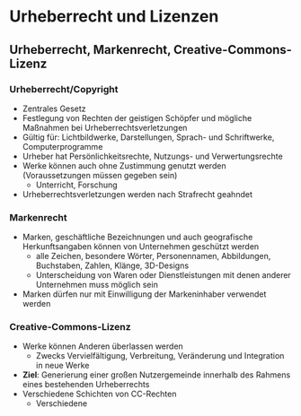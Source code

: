 # Urheberrecht und Lizenzen

## Urheberrecht, Markenrecht, Creative-Commons-Lizenz

### Urheberrecht/Copyright
- Zentrales Gesetz
- Festlegung von Rechten der geistigen Schöpfer und mögliche Maßnahmen bei Urheberrechtsverletzungen
- Gültig für: Lichtbildwerke, Darstellungen, Sprach- und Schriftwerke, Computerprogramme
- Urheber hat Persönlichkeitsrechte, Nutzungs- und Verwertungsrechte
- Werke können auch ohne Zustimmung genutzt werden (Voraussetzungen müssen gegeben sein)
  - Unterricht, Forschung
- Urheberrechtsverletzungen werden nach Strafrecht geahndet

### Markenrecht
- Marken, geschäftliche Bezeichnungen und auch geografische Herkunftsangaben können von Unternehmen geschützt werden
  - alle Zeichen, besondere Wörter, Personennamen, Abbildungen, Buchstaben, Zahlen, Klänge, 3D-Designs
  - Unterscheidung von Waren oder Dienstleistungen mit denen anderer Unternehmen muss möglich sein
- Marken dürfen nur mit Einwilligung der Markeninhaber verwendet werden

### Creative-Commons-Lizenz
- Werke können Anderen überlassen werden
  - Zwecks Vervielfältigung, Verbreitung, Veränderung und Integration in neue Werke
- **Ziel**: Generierung einer großen Nutzergemeinde innerhalb des Rahmens eines bestehenden Urheberrechts
- Verschiedene Schichten von CC-Rechten
  - Verschiedene
